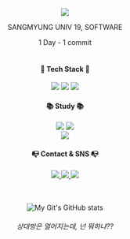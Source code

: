 <div align = "center">
  
<img src="https://capsule-render.vercel.app/api?type=waving&color=auto&height=200&section=header&text=OHS%20Github!&fontSize=90" />

SANGMYUNG UNIV 19, SOFTWARE

1 Day - 1 commit
<br/><br/>


<h4>🔨 Tech Stack 🔧 </h4>
<img src="https://img.shields.io/badge/Java-007396?style=flat&logo=Java&logoColor=white"/>
<img src="https://img.shields.io/badge/C++-00599C?style=flat-square&logo=C%2B%2B&logoColor=white"/> 
<img src="https://img.shields.io/badge/C-A8B9CC?style=flat-square&logo=C&logoColor=white"/>

<h4>📚 Study 📚</h4>
<img src="https://img.shields.io/badge/Spring-6DB33F.svg?style=flat-square&logo=spring&logoColor=white"/> 
<img src="https://img.shields.io/badge/Mysql-4479A1.svg?style=flat-square&logo=MYSQL&logoColor=white"/> <br>
<img src="https://img.shields.io/badge/Swift-F05138.svg?style=flat-square&logo=SWIFT&logoColor=white"/> 
  
<h4>📭 Contact & SNS 📭</h4>
<a href="https://www.instagram.com/sik_407" target=_blank>
<img src="https://img.shields.io/badge/Instagram-E4405F.svg?style=flat-square&logo=instagram&logoColor=white&link=https://www.instagram.com/sik_407"/> 
</a>
<a href="mailto:ks06891@naver.com">
<img src="https://img.shields.io/badge/Mail-03C75A.svg?style=flat-square&logo=naver&logoColor=white&link=mailto:ks06891@naver.com"/>
</a>
<a href="https://velog.io/@ks0689" target=_blank>
<img src="https://img.shields.io/badge/velog-20C997.svg?style=flat-square&logo=velog&logoColor=white&link=https://blog.naver.com/dev_ohs"/> 
</a>


<br/><br/>
![My Git's GitHub stats](https://github-readme-stats.vercel.app/api?username=Hyeonsik&show_icons=true&theme=radical)

<h6> 상대방은 멀어지는데, 넌 뭐하냐?? </h6>
